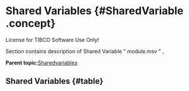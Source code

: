 # Shared Variables {#SharedVariable .concept}

License for TIBCO Software Use Only!

Section contains description of Shared Variable " module.msv " .

**Parent topic:**[Sharedvariables](../../../projects/com.behaimits.sample.http.requestor/common/sharedvariable.md)

## Shared Variables {#table}

